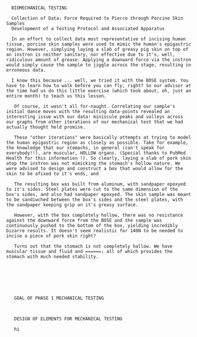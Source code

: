 
      BIOMECHANICAL TESTING
      
      Collection of Data: Force Required to Pierce through Porcine Skin Samples 
      Development of a Testing Protocol and Associated Apparatus
      
      In an effort to collect data most representative of incising human tissue, porcine skin samples were used to mimic the human's epigastric region. However, simplying laying a slab of greasy pig skin on top of an instron is neither sanitary, nor effective due to it's, well, ridiculous amount of grease. Applying a downward force via the instron would simply cause the sample to jiggle across the stage, resulting in erroneous data. 
      
      I know this because ... well, we tried it with the BOSE system. You have to learn how to walk before you can fly, right? So our advisor at the time had us do this little exercise (which took about, oh, just an entire month) to teach us this lesson. 
       
       Of course, it wasn't all for-naught. Correlating our sample's initial dance moves with the resulting data-points revealed an interesting issue with our data: miniscule peaks and valleys across our graphs from other iterations of our mechanical test that we had actually thought held promise. 
       
       These "other iterations" were basically attempts at trying to model the human epigastric region as closely as possible. Take for example, the knowledge that our stomachs, in general (can't speak for everybody!!), are muscular, HOLLOW organs. (Special thanks to PubMed Health for this information !). So clearly, laying a slab of pork skin atop the instron was not mimicking the stomach's hollow nature. We were advised to design and construct a box that would allow for the skin to be afixed to it's ends, and 
       
       The resulting box was built from aluminum, with sandpaper epoxyed to it's sides. Steel plates were cut to the same dimension of the box's sides, and also had sandpaper epoxyed. The skin sample was meant to be sandiwched between the box's sides and the steel plates, with the sandpaper keeping grip on it's greasy surface. 
       
       However, with the box completely hollow, there was no resistance against the downward force from the BOSE and the sample was continuously pushed to the bottom of the box, yielding incredibly bizarre results. It doesn't seem realistic for 140N to be needed to incise a piece of pork skin right? 
       
       Turns out that the stomach is not completely hallow. We have muscular tissue and fluid and ======; all of which provides the stomach with much needed stability.   
       
       
       
       
       
       
       
       GOAL OF PHASE 1 MECHANICAL TESTING
       
       
        
       DESIGN OF ELEMENTS FOR MECHANICAL TESTING
       
       hi
       
